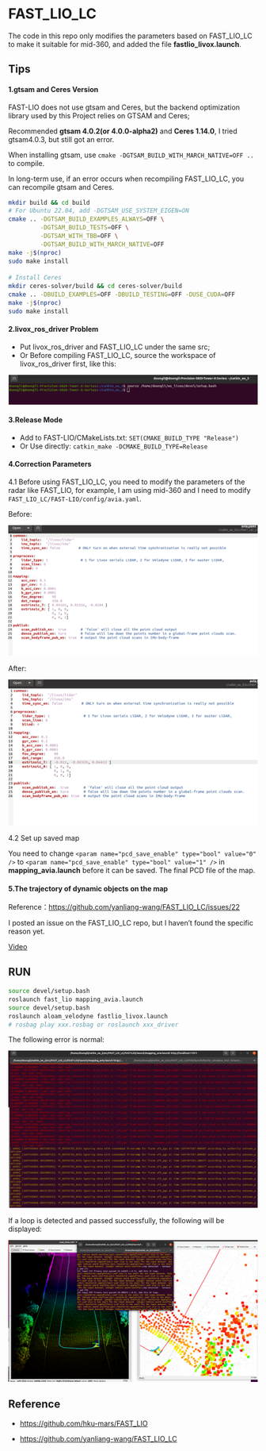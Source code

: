 # FAST_LIO_LC

The code in this repo only modifies the parameters based on FAST_LIO_LC to make it suitable for mid-360, and added the file **fastlio_livox.launch**.

## Tips

#### 1.gtsam and Ceres Version

FAST-LIO does not use gtsam and Ceres, but the backend optimization library used by this Project relies on GTSAM and Ceres; 

Recommended **gtsam 4.0.2(or 4.0.0-alpha2)** and **Ceres 1.14.0**, I tried gtsam4.0.3, but still got an error.

When installing gtsam, use `cmake -DGTSAM_BUILD_WITH_MARCH_NATIVE=OFF ..` to compile.

In long-term use, if an error occurs when recompiling FAST_LIO_LC, you can recompile gtsam and Ceres.

```bash
mkdir build && cd build
# For Ubuntu 22.04, add -DGTSAM_USE_SYSTEM_EIGEN=ON
cmake .. -DGTSAM_BUILD_EXAMPLES_ALWAYS=OFF \
         -DGTSAM_BUILD_TESTS=OFF \
         -DGTSAM_WITH_TBB=OFF \
         -DGTSAM_BUILD_WITH_MARCH_NATIVE=OFF
make -j$(nproc)
sudo make install

# Install Ceres
mkdir ceres-solver/build && cd ceres-solver/build
cmake .. -DBUILD_EXAMPLES=OFF -DBUILD_TESTING=OFF -DUSE_CUDA=OFF
make -j$(nproc)
sudo make install
```

#### 2.livox_ros_driver Problem

- Put livox_ros_driver and FAST_LIO_LC under the same src;
- Or Before compiling FAST_LIO_LC, source the workspace of livox_ros_driver first, like this:

![1](IMG/1.png)

#### 3.Release Mode

- Add to FAST-LIO/CMakeLists.txt: `SET(CMAKE_BUILD_TYPE "Release")`
- Or Use directly: `catkin_make -DCMAKE_BUILD_TYPE=Release` 

#### 4.Correction Parameters 

4.1 Before using FAST_LIO_LC, you need to modify the parameters of the radar like FAST_LIO, for example, I am using mid-360 and I need to modify `FAST_LIO_LC/FAST-LIO/config/avia.yaml`.

Before:

![2](IMG/2.png)

After:

![3](IMG/3.png)

4.2 Set up saved map

You need to change `<param name="pcd_save_enable" type="bool" value="0" />` to `<param name="pcd_save_enable" type="bool" value="1" />` in **mapping_avia.launch** before it can be saved. The final PCD file of the map.

#### 5.The trajectory of dynamic objects on the map

Reference：https://github.com/yanliang-wang/FAST_LIO_LC/issues/22

I posted an issue on the FAST_LIO_LC repo, but I haven’t found the specific reason yet.

[Video](IMG/1.mp4)

## RUN

```bash
source devel/setup.bash 
roslaunch fast_lio mapping_avia.launch
source devel/setup.bash 
roslaunch aloam_velodyne fastlio_livox.launch
# rosbag play xxx.rosbag or roslaunch xxx_driver
```

The following error is normal: 

![5](IMG/5.png)

If a loop is detected and passed successfully, the following will be displayed:

![6](IMG/6.png)

## Reference

- https://github.com/hku-mars/FAST_LIO

- https://github.com/yanliang-wang/FAST_LIO_LC




